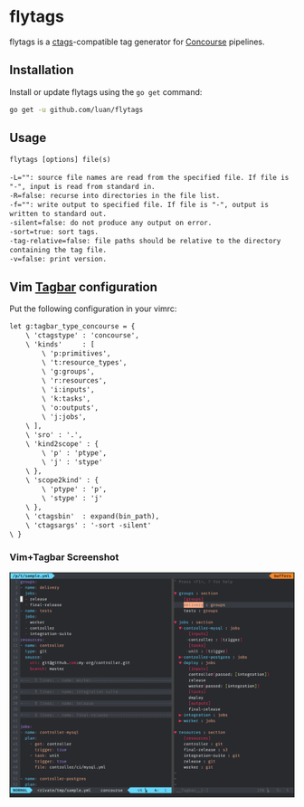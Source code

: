 # flytags

flytags is a [ctags][]-compatible tag generator for [Concourse][] pipelines.

## Installation

Install or update flytags using the `go get` command:
```bash
go get -u github.com/luan/flytags
```

## Usage

	flytags [options] file(s)

	-L="": source file names are read from the specified file. If file is "-", input is read from standard in.
	-R=false: recurse into directories in the file list.
	-f="": write output to specified file. If file is "-", output is written to standard out.
	-silent=false: do not produce any output on error.
	-sort=true: sort tags.
	-tag-relative=false: file paths should be relative to the directory containing the tag file.
	-v=false: print version.

## Vim [Tagbar][] configuration

Put the following configuration in your vimrc:

```vim
let g:tagbar_type_concourse = {
    \ 'ctagstype' : 'concourse',
    \ 'kinds'     : [
        \ 'p:primitives',
        \ 't:resource_types',
        \ 'g:groups',
        \ 'r:resources',
        \ 'i:inputs',
        \ 'k:tasks',
        \ 'o:outputs',
        \ 'j:jobs',
    \ ],
    \ 'sro' : '.',
    \ 'kind2scope' : {
        \ 'p' : 'ptype',
        \ 'j' : 'stype'
    \ },
    \ 'scope2kind' : {
        \ 'ptype' : 'p',
        \ 'stype' : 'j'
    \ },
    \ 'ctagsbin'  : expand(bin_path),
    \ 'ctagsargs' : '-sort -silent'
\ }
```

### Vim+Tagbar Screenshot
![vim Tagbar flytags](https://raw.githubusercontent.com/luan/flytags/master/screenshots/screenshot-01.png)


[ctags]: http://ctags.sourceforge.net
[concourse]: http://concourse.ci
[tagbar]: http://majutsushi.github.com/tagbar/
[screenshot]: https://raw.githubusercontent.com/luan/flytags/master/screenshots/screenshot-01.png
